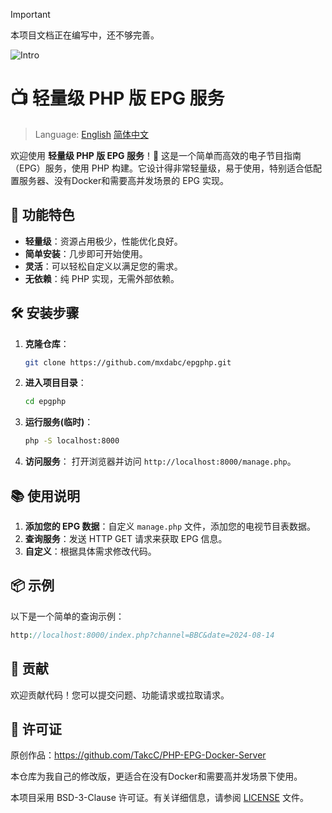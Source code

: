 > [!IMPORTANT]  
> 本项目文档正在编写中，还不够完善。

![Intro](https://socialify.git.ci/mxdabc/epgphp/image?description=1&font=Jost&forks=1&issues=1&language=1&name=1&owner=1&pulls=1&stargazers=1&theme=Light)

# 📺 轻量级 PHP 版 EPG 服务

> Language: [English](README.md)   [简体中文](README_zh-CN.md) 

欢迎使用 **轻量级 PHP 版 EPG 服务**！🎉 这是一个简单而高效的电子节目指南（EPG）服务，使用 PHP 构建。它设计得非常轻量级，易于使用，特别适合低配置服务器、没有Docker和需要高并发场景的 EPG 实现。

## 🚀 功能特色

- **轻量级**：资源占用极少，性能优化良好。
- **简单安装**：几步即可开始使用。
- **灵活**：可以轻松自定义以满足您的需求。
- **无依赖**：纯 PHP 实现，无需外部依赖。

## 🛠️ 安装步骤

1. **克隆仓库**：
   ```bash
   git clone https://github.com/mxdabc/epgphp.git
   ```
2. **进入项目目录**：
   ```bash
   cd epgphp
   ```
3. **运行服务(临时)**：
   ```bash
   php -S localhost:8000
   ```
4. **访问服务**：
   打开浏览器并访问 `http://localhost:8000/manage.php`。

## 📚 使用说明

1. **添加您的 EPG 数据**：自定义 `manage.php` 文件，添加您的电视节目表数据。
2. **查询服务**：发送 HTTP GET 请求来获取 EPG 信息。
3. **自定义**：根据具体需求修改代码。

## 📦 示例

以下是一个简单的查询示例：

```php
http://localhost:8000/index.php?channel=BBC&date=2024-08-14
```

## 👥 贡献

欢迎贡献代码！您可以提交问题、功能请求或拉取请求。

## 📝 许可证

原创作品：https://github.com/TakcC/PHP-EPG-Docker-Server

本仓库为我自己的修改版，更适合在没有Docker和需要高并发场景下使用。

本项目采用 BSD-3-Clause 许可证。有关详细信息，请参阅 [LICENSE](LICENSE) 文件。


